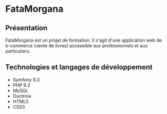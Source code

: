 # FataMorgana

## Présentation

FataMorgana est un projet de formation. Il s'agit d'une application web de e-commerce (vente de livres) accessible aux professionnels et aux particuliers. 

## Technologies et langages de développement 

  * Symfony 6.3 
  * PHP 8.2
  * MySQL
  * Doctrine
  * HTML5
  * CSS3
